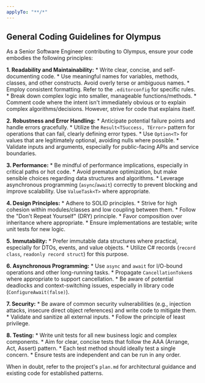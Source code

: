 ```yaml
---
applyTo: "**/*"
---
```


## General Coding Guidelines for Olympus

As a Senior Software Engineer contributing to Olympus, ensure your code embodies the following principles:

**1. Readability and Maintainability:**
    * Write clear, concise, and self-documenting code.
    * Use meaningful names for variables, methods, classes, and other constructs. Avoid overly terse or ambiguous names.
    * Employ consistent formatting. Refer to the `.editorconfig` for specific rules.
    * Break down complex logic into smaller, manageable functions/methods.
    * Comment code where the intent isn't immediately obvious or to explain complex algorithms/decisions. However, strive for code that explains itself.

**2. Robustness and Error Handling:**
    * Anticipate potential failure points and handle errors gracefully.
    * Utilize the `Result<TSuccess, TError>` pattern for operations that can fail, clearly defining error types.
    * Use `Option<T>` for values that are legitimately optional, avoiding nulls where possible.
    * Validate inputs and arguments, especially for public-facing APIs and service boundaries.

**3. Performance:**
    * Be mindful of performance implications, especially in critical paths or hot code.
    * Avoid premature optimization, but make sensible choices regarding data structures and algorithms.
    * Leverage asynchronous programming (`async`/`await`) correctly to prevent blocking and improve scalability. Use `ValueTask<T>` where appropriate.

**4. Design Principles:**
    * Adhere to SOLID principles.
    * Strive for high cohesion within modules/classes and low coupling between them.
    * Follow the "Don't Repeat Yourself" (DRY) principle.
    * Favor composition over inheritance where appropriate.
    * Ensure implementations are testable; write unit tests for new logic.

**5. Immutability:**
    * Prefer immutable data structures where practical, especially for DTOs, events, and value objects.
    * Utilize C# records (`record class`, `readonly record struct`) for this purpose.

**6. Asynchronous Programming:**
    * Use `async` and `await` for I/O-bound operations and other long-running tasks.
    * Propagate `CancellationToken`s where appropriate to support cancellation.
    * Be aware of potential deadlocks and context-switching issues, especially in library code (`ConfigureAwait(false)`).

**7. Security:**
    * Be aware of common security vulnerabilities (e.g., injection attacks, insecure direct object references) and write code to mitigate them.
    * Validate and sanitize all external inputs.
    * Follow the principle of least privilege.

**8. Testing:**
    * Write unit tests for all new business logic and complex components.
    * Aim for clear, concise tests that follow the AAA (Arrange, Act, Assert) pattern.
    * Each test method should ideally test a single concern.
    * Ensure tests are independent and can be run in any order.

When in doubt, refer to the project's `plan.md` for architectural guidance and existing code for established patterns.